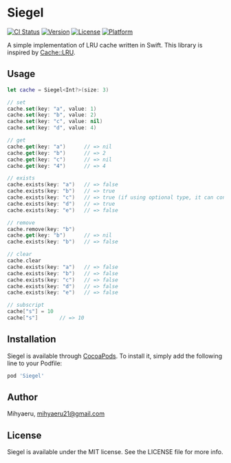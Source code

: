 # Siegel

[![CI Status](http://img.shields.io/travis/mihyaeru21/Siegel.svg?style=flat)](https://travis-ci.org/mihyaeru21/Siegel)
[![Version](https://img.shields.io/cocoapods/v/Siegel.svg?style=flat)](http://cocoapods.org/pods/Siegel)
[![License](https://img.shields.io/cocoapods/l/Siegel.svg?style=flat)](http://cocoapods.org/pods/Siegel)
[![Platform](https://img.shields.io/cocoapods/p/Siegel.svg?style=flat)](http://cocoapods.org/pods/Siegel)

A simple implementation of LRU cache written in Swift.
This library is inspired by [Cache::LRU](https://metacpan.org/pod/Cache::LRU).

## Usage

```swift
let cache = Siegel<Int?>(size: 3)

// set
cache.set(key: "a", value: 1)
cache.set(key: "b", value: 2)
cache.set(key: "c", value: nil)
cache.set(key: "d", value: 4)

// get
cache.get(key: "a")      // => nil
cache.get(key: "b")      // => 2
cache.get(key: "c")      // => nil
cache.get(key: "4")      // => 4

// exists
cache.exists(key: "a")   // => false
cache.exists(key: "b")   // => true
cache.exists(key: "c")   // => true (if using optional type, it can contain nil)
cache.exists(key: "d")   // => true
cache.exists(key: "e")   // => false

// remove
cache.remove(key: "b")
cache.get(key: "b")      // => nil
cache.exists(key: "b")   // => false

// clear
cache.clear
cache.exists(key: "a")   // => false
cache.exists(key: "b")   // => false
cache.exists(key: "c")   // => false
cache.exists(key: "d")   // => false
cache.exists(key: "e")   // => false

// subscript
cache["s"] = 10
cache["s"]       // => 10

```

## Installation

Siegel is available through [CocoaPods](http://cocoapods.org). To install
it, simply add the following line to your Podfile:

```ruby
pod 'Siegel'
```

## Author

Mihyaeru, mihyaeru21@gmail.com

## License

Siegel is available under the MIT license. See the LICENSE file for more info.
